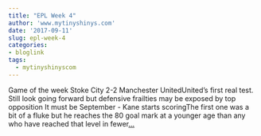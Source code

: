 ```yaml
---
title: "EPL Week 4"
author: 'www.mytinyshinys.com'
date: '2017-09-11'
slug: epl-week-4
categories:
- bloglink
tags:
  - mytinyshinyscom
---
```


Game of the week Stoke City 2-2 Manchester UnitedUnited’s first real test. Still look going forward but defensive frailties may be exposed by top opposition It must be September - Kane starts scoringThe first one was a bit of a fluke but he reaches the 80 goal mark at a younger age than any who have reached that level in fewer[... <i class="fas fa-external-link-alt"></i>](https://www.mytinyshinys.com/2017/09/11/epl2018-wk4/)

